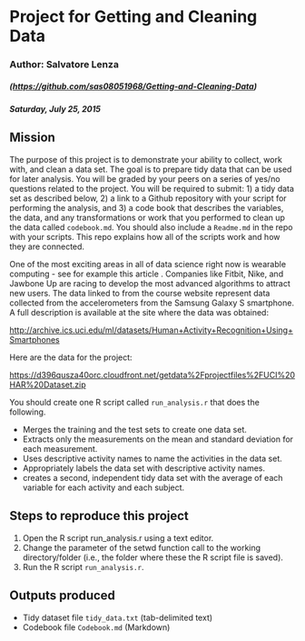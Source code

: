 # Project for Getting and Cleaning Data

### Author: Salvatore Lenza 
##### (https://github.com/sas08051968/Getting-and-Cleaning-Data)
##### Saturday, July 25, 2015

## Mission

The purpose of this project is to demonstrate your ability to collect, work with, and clean a data set. The goal is to prepare tidy data that can be used for later analysis. You will be graded by your peers on a series of yes/no questions related to the project. You will be required to submit: 1) a tidy data set as described below, 2) a link to a Github repository with your script for performing the analysis, and 3) a code book that describes the variables, the data, and any transformations or work that you performed to clean up the data called ```codebook.md```. You should also include a ```Readme.md``` in the repo with your scripts. This repo explains how all of the scripts work and how they are connected.

One of the most exciting areas in all of data science right now is wearable computing - see for example this article . Companies like Fitbit, Nike, and Jawbone Up are racing to develop the most advanced algorithms to attract new users. The data linked to from the course website represent data collected from the accelerometers from the Samsung Galaxy S smartphone. A full description is available at the site where the data was obtained:

http://archive.ics.uci.edu/ml/datasets/Human+Activity+Recognition+Using+Smartphones

Here are the data for the project:

https://d396qusza40orc.cloudfront.net/getdata%2Fprojectfiles%2FUCI%20HAR%20Dataset.zip

You should create one R script called ```run_analysis.r``` that does the following.

* Merges the training and the test sets to create one data set.
* Extracts only the measurements on the mean and standard deviation for each measurement.
* Uses descriptive activity names to name the activities in the data set.
* Appropriately labels the data set with descriptive activity names.
* creates a second, independent tidy data set with the average of each variable for each activity and each subject.


## Steps to reproduce this project

1. Open the R script run_analysis.r using a text editor.
2. Change the parameter of the setwd function call to the working directory/folder (i.e., the folder where these the R script file is saved).
3. Run the R script ```run_analysis.r```.

## Outputs produced

* Tidy dataset file ```tidy_data.txt``` (tab-delimited text)
* Codebook file ```Codebook.md``` (Markdown)
